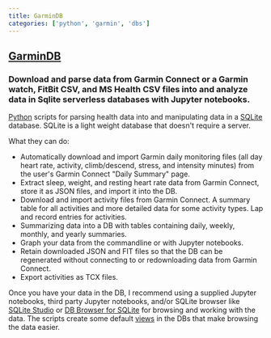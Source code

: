 ```yaml
---
title: GarminDB
categories: ['python', 'garmin', 'dbs']
---
```

## [GarminDB](https://github.com/tcgoetz/GarminDB)

### Download and parse data from Garmin Connect or a Garmin watch, FitBit CSV, and MS Health CSV files into and analyze data in Sqlite serverless databases with Jupyter notebooks.


[Python](https://www.python.org/) scripts for parsing health data into and manipulating data in a [SQLite](http://sqlite.org/) database. SQLite is a light weight database that doesn't require a server.

What they can do:
* Automatically download and import Garmin daily monitoring files (all day heart rate, activity, climb/descend, stress, and intensity minutes) from the user's Garmin Connect "Daily Summary" page.
* Extract sleep, weight, and resting heart rate data from Garmin Connect, store it as JSON files, and import it into the DB.
* Download and import activity files from Garmin Connect. A summary table for all activities and more detailed data for some activity types. Lap and record entries for activities.
* Summarizing data into a DB with tables containing daily, weekly, monthly, and yearly summaries.
* Graph your data from the commandline or with Jupyter notebooks.
* Retain downloaded JSON and FIT files so that the DB can be regenerated without connecting to or redownloading data from Garmin Connect.
* Export activities as TCX files.

Once you have your data in the DB, I recommend using a supplied Jupyter notebooks, third party Jupyter notebooks, and/or SQLite browser like [SQLite Studio](http://sqlitestudio.pl) or [DB Browser for SQLite](https://sqlitebrowser.org/) for browsing and working with the data. The scripts create some default [views](http://www.tutorialspoint.com/sqlite/sqlite_views.htm) in the DBs that make browsing the data easier.
